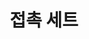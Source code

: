 ---
layout: default
title: 접촉 세트
nav_order: 8
permalink: /docs/assemblies/contact_sets
has_children: true
parent: 조립품
---